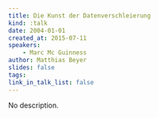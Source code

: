 ```yaml
---
title: Die Kunst der Datenverschleierung
kind: :talk
date: 2004-01-01
created_at: 2015-07-11
speakers:
    - Marc Mc Guinness
author: Matthias Beyer
slides: false
tags:
link_in_talk_list: false
---
```


No description.
